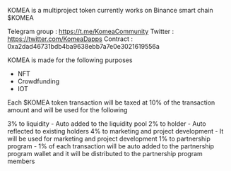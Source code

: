 KOMEA is a multiproject token currently works on Binance smart chain
$KOMEA

Telegram group : https://t.me/KomeaCommunity
Twitter : https://twitter.com/KomeaDapps
Contract : 0xa2dad46731bdb4ba9638ebb7a7e0e3021619556a

KOMEA is made for the following purposes
- NFT
- Crowdfunding
- IOT


Each $KOMEA token transaction will be taxed at 10% of the transaction amount
and will be used for the following

3% to liquidity - Auto added to the liquidity pool
2% to holder - Auto reflected to existing holders
4% to marketing and project development - It will be used for marketing and project development
1% to partnership program - 1% of each transaction will be auto added to the partnership program wallet and it will be distributed to the partnership program members
